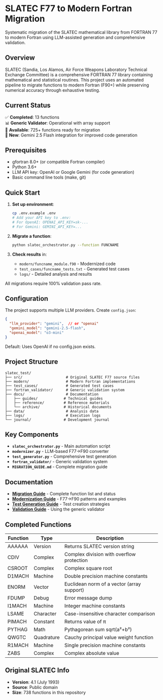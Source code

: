 # SLATEC F77 to Modern Fortran Migration

Systematic migration of the SLATEC mathematical library from FORTRAN 77 to modern Fortran using LLM-assisted generation and comprehensive validation.

## Overview

SLATEC (Sandia, Los Alamos, Air Force Weapons Laboratory Technical Exchange Committee) is a comprehensive FORTRAN 77 library containing mathematical and statistical routines. This project uses an automated pipeline to migrate functions to modern Fortran (F90+) while preserving numerical accuracy through exhaustive testing.

## Current Status

✅ **Completed**: 13 functions  
📊 **Generic Validator**: Operational with array support  
🎯 **Available**: 725+ functions ready for migration  
🚀 **New**: Gemini 2.5 Flash integration for improved code generation

## Prerequisites

- gfortran 8.0+ (or compatible Fortran compiler)
- Python 3.6+
- LLM API key: OpenAI or Google Gemini (for code generation)
- Basic command line tools (make, git)

## Quick Start

1. **Set up environment**:
   ```bash
   cp .env.example .env
   # Add your API key to .env:
   # For OpenAI: OPENAI_API_KEY=sk-...
   # For Gemini: GEMINI_API_KEY=...
   ```

2. **Migrate a function**:
   ```bash
   python slatec_orchestrator.py --function FUNCNAME
   ```

3. **Check results** in:
   - `modern/funcname_module.f90` - Modernized code
   - `test_cases/funcname_tests.txt` - Generated test cases
   - `logs/` - Detailed analysis and results

All migrations require 100% validation pass rate.

## Configuration

The project supports multiple LLM providers. Create `config.json`:

```json
{
  "llm_provider": "gemini",  // or "openai"
  "gemini_model": "gemini-2.5-flash",
  "openai_model": "o3-mini"
}
```

Default: Uses OpenAI if no config.json exists.

## Project Structure

```
slatec_test/
├── src/                    # Original SLATEC F77 source files
├── modern/                 # Modern Fortran implementations
├── test_cases/             # Generated test cases
├── fortran_validator/      # Generic validation system
├── docs/                   # Documentation
│   ├── guides/            # Technical guides
│   ├── reference/         # Reference materials
│   └── archive/           # Historical documents
├── data/                   # Analysis data
├── logs/                   # Execution logs
└── journal/               # Development journal
```

## Key Components

- **`slatec_orchestrator.py`** - Main automation script
- **`modernizer.py`** - LLM-based F77→F90 converter
- **`test_generator.py`** - Comprehensive test generation
- **`fortran_validator/`** - Generic validation system
- **`MIGRATION_GUIDE.md`** - Complete migration guide

## Documentation

- **[Migration Guide](MIGRATION_GUIDE.md)** - Complete function list and status
- **[Modernization Guide](docs/guides/SLATEC_MODERNIZATION_GUIDE.md)** - F77→F90 patterns and examples
- **[Test Generation Guide](docs/guides/SLATEC_TEST_GENERATION_GUIDE.md)** - Test creation strategies
- **[Validation Guide](docs/guides/SLATEC_VALIDATION_GUIDE.md)** - Using the generic validator

## Completed Functions

| Function | Type | Description |
|----------|------|-------------|
| AAAAAA | Version | Returns SLATEC version string |
| CDIV | Complex | Complex division with overflow protection |
| CSROOT | Complex | Complex square root |
| D1MACH | Machine | Double precision machine constants |
| ENORM | Vector | Euclidean norm of a vector (array support) |
| FDUMP | Debug | Error message dump |
| I1MACH | Machine | Integer machine constants |
| LSAME | Character | Case-insensitive character comparison |
| PIMACH | Constant | Returns value of π |
| PYTHAG | Math | Pythagorean sum sqrt(a²+b²) |
| QWGTC | Quadrature | Cauchy principal value weight function |
| R1MACH | Machine | Single precision machine constants |
| ZABS | Complex | Complex absolute value |

## Original SLATEC Info

- **Version**: 4.1 (July 1993)
- **Source**: Public domain
- **Size**: 738 functions in this repository
